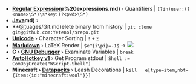 - **[Regular Expression](Regular%20expressions.md)r%20expressions.md)** ›
    Quantifiers | `(?in)user:(?<name>\S*)\s*key:(?<pwd>\S*)`
- **[Java](Java.md)md)** ›
- **[Git](Git.md)uages/Git.md)elete binary from history | `git clone git@github.com:Yetenol/$repo.git`
- **[Unicode](languages/unicode.md)** ›
    Character Sorting | `!` `+` `Ξ`
- **[Markdown](languages/markdown.md)** ›
    LaTeX Render | `$e^{i\pi}=-1$` → <img src="https://render.githubusercontent.com/render/math?math=e^{i\pi}=-1">
- **C › [GNU Debugger](languages/gdb.md)** ›
    Examinate Variables | `break`
- **[AutoHotkey v1](languages/autohotkey.md)** ›
    Get Program stdout | `Shell := ComObjCreate("WScript.Shell")`
- **Minecraft › [Datapacks](languages/minecraft.md)** ›
    Leash Decorations | `kill 	e[type=item,nbt={Item:{id:"minecraft:wool"}}]`